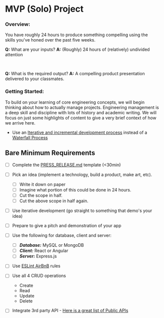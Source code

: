 # MVP (Solo) Project

### Overview:

You have roughly 24 hours to produce something compelling using the skills you've honed over the past five weeks.

__Q:__ What are your inputs?
__A:__ (Roughly) 24 hours of (relatively) undivided attention

<br>

__Q:__ What is the required output?
__A:__ A compelling product presentation delivered to your classmates.

### Getting Started:

To build on your learning of core engineering concepts, we will begin thinking about how to actually manage projects. Engineering management is a deep skill and discipline with lots of history and academic writing. We will focus on just some highlights of content to give a very brief context of how we arrive here.

* Use an [Iterative and incremental development process](http://en.wikipedia.org/wiki/Iterative_and_incremental_development) instead of a [Waterfall Process](http://en.wikipedia.org/wiki/Waterfall_model)


## Bare Minimum Requirements

- [ ] Complete the [PRESS_RELEASE.md](PRESS_RELEASE.md) template (<30min)
- [ ] Pick an idea (implement a technology, build a product, make art, etc).
  - [ ] Write it down on paper
  - [ ] Imagine what portion of this could be done in 24 hours.
  - [ ] Cut the scope in half.
  - [ ] Cut the above scope in half again.
- [ ] Use iterative development (go straight to something that demo's your idea)
- [ ] Prepare to give a pitch and demonstration of your app
- [ ] Use the following for database, client and server:
  - [ ] ***Database:*** MySQL or MongoDB
  - [ ] ***Client:*** React or Angular
  - [ ] ***Server:*** Express.js

- [ ] Use [ESLint AirBnB](https://www.npmjs.com/package/eslint-config-airbnb) rules
- [ ] Use all 4 CRUD operations
  - Create
  - Read
  - Update
  - Delete
- [ ] Integrate 3rd party API - [Here is a great list of Public APIs](https://github.com/public-apis/public-apis)

